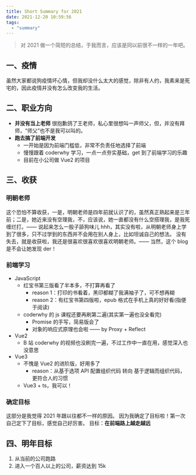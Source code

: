 ```yaml
---
title: Short Summary for 2021
date: 2021-12-20 10:59:56
tags:
  - "summary"
---
```


> 对 2021 做一个简短的总结，于我而言，应该是同以前很不一样的一年吧。

## 一、疫情

虽然大家都说狗疫情坏心情，但我却没什么太大的感觉，除非有人约，我素来是死宅的，因此疫情并没有怎么改变我的生活。

## 二、职业方向

- **并没有当上老师**
  很抱歉鸽了王老师，私心里很想叫一声师父，但，并没有拜师，“师父”也不是我可以叫的。
- **跑去搞了前端开发**
  - 一开始是因为前端门槛低，非常不负责任地选择了前端
  - 慢慢跟着 coderwhy 学习，一点一点夯实基础，get 到了前端学习的乐趣
  - 目前在小公司做 Vue2 的项目

## 三、收获

### 明朝老师

这个恐怕不算收获，一是，明朝老师是四年前就认识了的，虽然真正熟起来是三年前；二是，她近来没有空理我，不，应该说，她一直都没有什么空搭理我，是我死缠烂打。—— 说起来怎么一股子舔狗味儿 hhh，其实没有啦，从明朝老师身上学到了很多，只不过学到的东西并不会用在别人身上，比如坦诚自己的想法。
没有失去，就是收获啦，我还是很喜欢很喜欢很喜欢明朝老师。—— 当然，这个 blog 是不会让她发现 der！

### 前端学习

- JavaScript
  - 红宝书第三版看了半本多，不打算再看了
    - reason 1：打印的书看着，黑印都糊了我满袖子了，可不想再糊
    - reason 2：有红宝书第四版啦，epub 格式在手机上真的好好看(指便于阅读)
  - coderwhy 的 js 课程还要再刷第二遍(其实第一遍也没全看完)
    - Promise 的手写，简易版会了
    - 对象的响应式原理也会啦 —— by Proxy + Reflect
- Vue2
  - B 站 coderwhy 的视频也没刷完一遍，不过工作中一直在用，感觉深入也没意思
- Vue3
  - 不愧是 Vue2 的进阶版，好用多了
    - reason：从基于选项 API 配置组织代码 转向 基于逻辑而组织代码，更符合人的习惯
  - Vue3 + ts，我可以！

### 确定目标

这部分是我觉得 2021 年跟以往都不一样的原因。
因为我确定了目标啦！第一次自己定下了目标，感觉自己好厉害。
目标：**在前端路上越走越远**

## 四、明年目标

1. 从当前的公司跑路
2. 进入一个百人以上的公司，薪资达到 15k
